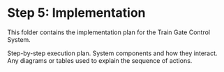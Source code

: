 # Step 5: Implementation

This folder contains the implementation plan for the Train Gate Control System.

 Step-by-step execution plan.
System components and how they interact.
 Any diagrams or tables used to explain the sequence of actions.

